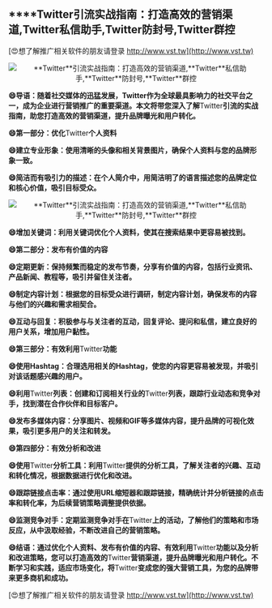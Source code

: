 ## ****Twitter**引流实战指南：打造高效的营销渠道,**Twitter**私信助手,**Twitter**防封号,**Twitter**群控**

[😍想了解推广相关软件的朋友请登录 http://www.vst.tw](http://www.vst.tw)

 <center><img src="https://vst.tw/MP4/tuiguang/png/4.png" alt="**Twitter**引流实战指南：打造高效的营销渠道,**Twitter**私信助手,**Twitter**防封号,**Twitter**群控"></center>

**😄导语：随着社交媒体的迅猛发展，**Twitter**作为全球最具影响力的社交平台之一，成为企业进行营销推广的重要渠道。本文将带您深入了解**Twitter**引流的实战指南，助您打造高效的营销渠道，提升品牌曝光和用户转化。**

**😄第一部分：优化**Twitter**个人资料**

**😄建立专业形象：使用清晰的头像和相关背景图片，确保个人资料与您的品牌形象一致。**

**😄简洁而有吸引力的描述：在个人简介中，用简洁明了的语言描述您的品牌定位和核心价值，吸引目标受众。**

 <center><img src="https://vst.tw/MP4/tuiguang/png/4.png" alt="**Twitter**引流实战指南：打造高效的营销渠道,**Twitter**私信助手,**Twitter**防封号,**Twitter**群控"></center>

**😄增加关键词：利用关键词优化个人资料，使其在搜索结果中更容易被找到。**

**😄第二部分：发布有价值的内容**

**😄定期更新：保持频繁而稳定的发布节奏，分享有价值的内容，包括行业资讯、产品新闻、教程等，吸引并留住关注者。**

**😄制定内容计划：根据您的目标受众进行调研，制定内容计划，确保发布的内容与他们的兴趣和需求相契合。**

**😄互动与回复：积极参与与关注者的互动，回复评论、提问和私信，建立良好的用户关系，增加用户黏性。**

**😄第三部分：有效利用**Twitter**功能**

**😄使用Hashtag：合理选用相关的Hashtag，使您的内容更容易被发现，并吸引对该话题感兴趣的用户。**

**😄利用**Twitter**列表：创建和订阅相关行业的**Twitter**列表，跟踪行业动态和竞争对手，找到潜在合作伙伴和目标客户。**

**😄发布多媒体内容：分享图片、视频和GIF等多媒体内容，提升品牌的可视化效果，吸引更多用户的关注和转发。**

**😄第四部分：有效分析和改进**

**😄使用**Twitter**分析工具：利用**Twitter**提供的分析工具，了解关注者的兴趣、互动和转化情况，根据数据进行优化和改进。**

**😄跟踪链接点击率：通过使用URL缩短器和跟踪链接，精确统计并分析链接的点击率和转化率，为后续营销策略调整提供依据。**

**😄监测竞争对手：定期监测竞争对手在**Twitter**上的活动，了解他们的策略和市场反应，从中汲取经验，不断改进自己的营销策略。**

**😄结语：通过优化个人资料、发布有价值的内容、有效利用**Twitter**功能以及分析和改进策略，您可以打造高效的**Twitter**营销渠道，提升品牌曝光和用户转化。不断学习和实践，适应市场变化，将**Twitter**变成您的强大营销工具，为您的品牌带来更多商机和成功。**

[😍想了解推广相关软件的朋友请登录 http://www.vst.tw](http://www.vst.tw)



